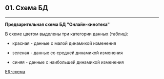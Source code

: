 ## 01. Схема БД

---
__Предварительная схема БД "Онлайн-кинотека"__

В схеме цветом выделены три категории данных (таблиц):

- красная - данные с малой динамикой изменения

- зеленая - данные со средней динамикой изменения

- синяя - данные с наибольшей динамикой изменения

[ER-схема](ER-scheme.png)

